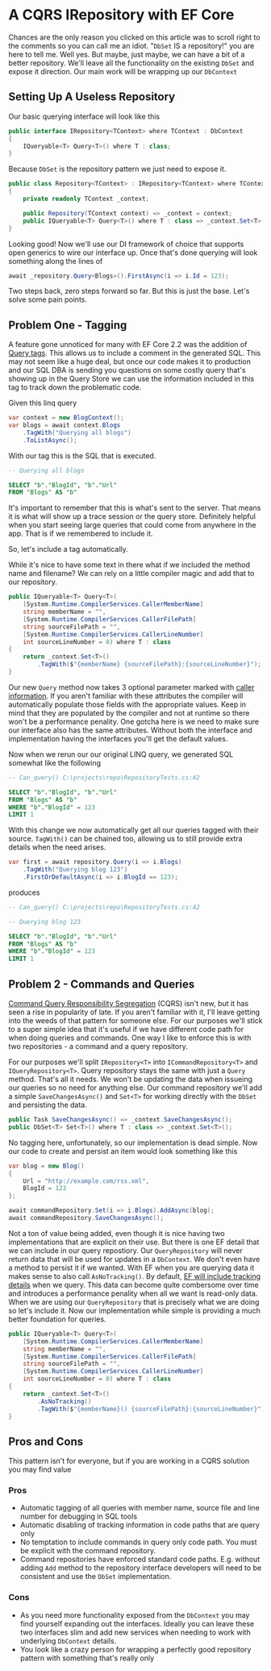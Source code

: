 
# A CQRS IRepository with EF Core

Chances are the only reason you clicked on this article was to scroll right
to the comments so you can call me an idiot. "`DbSet` IS a repository!" you
are here to tell me. Well yes. But maybe, just maybe, we can have a bit of a better
repository. We'll leave all the functionality on the existing `DbSet` and
expose it direction. Our main work will be wrapping up our `DbContext`

## Setting Up A Useless Repository

Our basic querying interface will look like this

```c#
public interface IRepository<TContext> where TContext : DbContext
{
    IQueryable<T> Query<T>() where T : class;
}
```

Because `DbSet` is the repository pattern we just need to expose it.

```c#
public class Repository<TContext> : IRepository<TContext> where TContext : DbContext
{
    private readonly TContext _context;

    public Repository(TContext context) => _context = context;
    public IQueryable<T> Query<T>() where T : class => _context.Set<T>();
}
```

Looking good! Now we'll use our DI framework of choice that supports open generics
to wire our interface up.  Once that's done querying will look something along the lines of

```c#
await _repository.Query<Blogs>().FirstAsync(i => i.Id = 123);
```

Two steps back, zero steps forward so far. But this is just the base. Let's solve some pain points.

## Problem One - Tagging

A feature gone unnoticed for many with EF Core 2.2 was the addition of
[Query tags](https://docs.microsoft.com/en-us/ef/core/querying/tags). This
allows us to include a comment in the generated SQL. This may not seem
like a huge deal, but once our code makes it to production and our SQL DBA
is sending you questions on some costly query that's showing up in the
Query Store we can use the information included in this tag to track down the
problematic code.

Given this linq query

```c#
var context = new BlogContext();
var blogs = await context.Blogs
    .TagWith("Querying all blogs")
    .ToListAsync();
```

With our tag this is the SQL that is executed.

``` sql
-- Querying all blogs

SELECT "b"."BlogId", "b"."Url"
FROM "Blogs" AS "b"
```

It's important to remember that this is what's sent to the server. That means it is what will show up a trace session or the query store. Definitely helpful when you start seeing large queries that could come from anywhere in the app. That is if we remembered to include it.

So, let's include a tag automatically.

While it's nice to have some text in there what if we included the method name and filename? We can rely on a little compiler magic and add that to our repository. 

```c#
public IQueryable<T> Query<T>(
    [System.Runtime.CompilerServices.CallerMemberName]
    string memberName = "",
    [System.Runtime.CompilerServices.CallerFilePath]
    string sourceFilePath = "",
    [System.Runtime.CompilerServices.CallerLineNumber]
    int sourceLineNumber = 0) where T : class
{
    return _context.Set<T>()
        .TagWith($"{memberName} {sourceFilePath}:{sourceLineNumber}");
}
```

Our new `Query` method now takes 3 optional parameter marked with [caller information](https://docs.microsoft.com/en-us/dotnet/csharp/language-reference/attributes/caller-information). If you aren't familiar with these attributes the compiler will automatically populate those fields with the appropriate values. Keep in mind that they are populated by the compiler and not at runtime so there won't be a performance penality. One gotcha here is we need to make sure our interface also has the same attributes. Without both the interface and implementation having the interfaces you'll get the default values.

Now when we rerun our our original LINQ query, we generated SQL somewhat like the following

```sql
-- Can_query() C:\projects\repo\RepositoryTests.cs:42

SELECT "b"."BlogId", "b"."Url"
FROM "Blogs" AS "b"
WHERE "b"."BlogId" = 123
LIMIT 1
```

With this change we now automatically get all our queries tagged with their source. `TagWith()` can be chained too, allowing us to still provide extra details when the need arises.

```c#
var first = await repository.Query(i => i.Blogs)
    .TagWith("Querying blog 123")
    .FirstOrDefaultAsync(i => i.BlogId == 123);
```

produces

```sql
-- Can_query() C:\projects\repo\RepositoryTests.cs:42

-- Querying blog 123

SELECT "b"."BlogId", "b"."Url"
FROM "Blogs" AS "b"
WHERE "b"."BlogId" = 123
LIMIT 1
```

## Problem 2 - Commands and Queries

[Command Query Responsibility Segregation](https://martinfowler.com/bliki/CQRS.html) (CQRS) isn't new, but it has seen a rise in popularity of late. If you aren't familiar with it, I'll leave getting into the weeds of that pattern for someone else. For our purposes we'll stick to a super simple idea that it's useful if we have different code path for when doing queries and commands. One way I like to enforce this is with two repositories - a command and a query repository. 

For our purposes we'll split `IRepository<T>` into `ICommandRepository<T>` and `IQueryRepository<T>`. Query repository stays the same with just a `Query` method. That's all it needs. We won't be updating the data when issueing our queries so no need for anything else. Our command repository we'll add a simple `SaveChangesAsync()` and `Set<T>` for working directly with the `DbSet` and persisting the data.

```c#
public Task SaveChangesAsync() => _context.SaveChangesAsync();
public DbSet<T> Set<T>() where T : class => _context.Set<T>();
```

No tagging here, unfortunately, so our implementation is dead simple. Now our code to create and persist an item would look something like this

```c#
var blog = new Blog()
{
    Url = "http://example.com/rss.xml",
    BlogId = 123
};

await commandRepository.Set(i => i.Blogs).AddAsync(blog);
await commandRepository.SaveChangesAsync();
```

Not a ton of value being added, even though it is nice having two implementations that are explicit on their use. But there is one EF detail that we can include in our query repostiory. Our `QueryRepository` will never return data that will be used for updates in a `DbContext`. We don't even have a method to persist it if we wanted. With EF when you are querying data it makes sense to also call `AsNoTracking()`. By default, [EF will include tracking details](https://docs.microsoft.com/en-us/ef/core/querying/tracking) when we query. This data can become quite combersome over time and introduces a performance penality when all we want is read-only data. When we are using our `QueryRepository` that is precisely what we are doing so let's include it. Now our implementation while simple is providing a much better foundation for queries.

```c#
public IQueryable<T> Query<T>(
    [System.Runtime.CompilerServices.CallerMemberName] 
    string memberName = "", 
    [System.Runtime.CompilerServices.CallerFilePath]
    string sourceFilePath = "", 
    [System.Runtime.CompilerServices.CallerLineNumber]
    int sourceLineNumber = 0) where T : class
{
    return _context.Set<T>()
        .AsNoTracking()
        .TagWith($"{memberName}() {sourceFilePath}:{sourceLineNumber}");
}
```

## Pros and Cons

This pattern isn't for everyone, but if you are working in a CQRS solution you may find value

### Pros

* Automatic tagging of all queries with member name, source file and line number for debugging in SQL tools
* Automatic disabling of tracking information in code paths that are query only
* No temptation to include commands in query only code path. You must be explicit with the command repository.
* Command repositories have enforced standard code paths. E.g. without adding `Add` method to the repository interface developers will need to be consistent and use the `DbSet` implementation. 

### Cons

* As you need more functionality exposed from the `DbContext` you may find yourself expanding out the interfaces. Ideally you can leave these two interfaces slim and add new services when needing to work with underlying `DbContext` details.
* You look like a crazy person for wrapping a perfectly good repository pattern with something that's really only 

